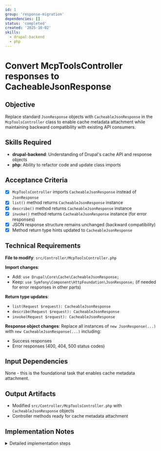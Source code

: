 ```yaml
---
id: 1
group: 'response-migration'
dependencies: []
status: 'completed'
created: '2025-10-02'
skills:
  - drupal-backend
  - php
---
```


# Convert McpToolsController responses to CacheableJsonResponse

## Objective

Replace standard `JsonResponse` objects with `CacheableJsonResponse` in the `McpToolsController` class to enable cache metadata attachment while maintaining backward compatibility with existing API consumers.

## Skills Required

- **drupal-backend**: Understanding of Drupal's cache API and response objects
- **php**: Ability to refactor code and update class imports

## Acceptance Criteria

- [x] `McpToolsController` imports `CacheableJsonResponse` instead of `JsonResponse`
- [x] `list()` method returns `CacheableJsonResponse` instance
- [x] `describe()` method returns `CacheableJsonResponse` instance
- [x] `invoke()` method returns `CacheableJsonResponse` instance (for error responses)
- [x] JSON response structure remains unchanged (backward compatibility)
- [x] Method return type hints updated to `CacheableJsonResponse`

## Technical Requirements

**File to modify**: `src/Controller/McpToolsController.php`

**Import changes**:

- Add: `use Drupal\Core\Cache\CacheableJsonResponse;`
- Keep: `use Symfony\Component\HttpFoundation\JsonResponse;` (if needed for error responses in other parts)

**Return type updates**:

- `list(Request $request): CacheableJsonResponse`
- `describe(Request $request): CacheableJsonResponse`
- `invoke(Request $request): CacheableJsonResponse`

**Response object changes**:
Replace all instances of `new JsonResponse(...)` with `new CacheableJsonResponse(...)` including:

- Success responses
- Error responses (400, 404, 500 status codes)

## Input Dependencies

None - this is the foundational task that enables cache metadata attachment.

## Output Artifacts

- Modified `src/Controller/McpToolsController.php` with `CacheableJsonResponse` objects
- Controller methods ready for cache metadata attachment

## Implementation Notes

<details>
<summary>Detailed implementation steps</summary>

1. **Update imports** in `McpToolsController.php`:

   ```php
   use Drupal\Core\Cache\CacheableJsonResponse;
   ```

2. **Update method signatures**:

   ```php
   public function list(Request $request): CacheableJsonResponse {
   public function describe(Request $request): CacheableJsonResponse {
   public function invoke(Request $request): CacheableJsonResponse {
   ```

3. **Replace response objects** - Find and replace pattern:
   - Old: `new JsonResponse([...])`
   - New: `new CacheableJsonResponse([...])`

4. **Verify all response types** are updated:
   - Success responses with tool data
   - Error responses (missing_parameter, tool_not_found, execution_error, invalid_json)
   - Ensure HTTP status codes are preserved (200, 400, 404, 500)

5. **Test backward compatibility**:
   - Response structure should remain identical
   - `CacheableJsonResponse` extends `JsonResponse`, so API compatibility is maintained
   - No changes to JSON output format needed

**Important notes**:

- Do NOT add cache metadata in this task - that's handled in task 2
- Focus only on the response object type conversion
- Maintain all existing error handling logic
- Keep the same HTTP status codes for all responses
</details>
